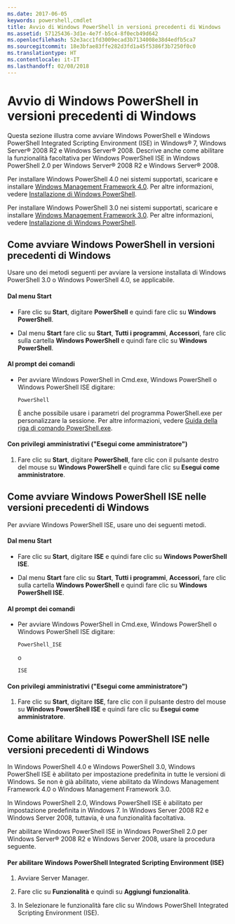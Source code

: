 ```yaml
---
ms.date: 2017-06-05
keywords: powershell,cmdlet
title: Avvio di Windows PowerShell in versioni precedenti di Windows
ms.assetid: 57125436-3d1e-4e7f-b5c4-8f0ecb49d642
ms.openlocfilehash: 52e3acc1fd3009ecad3b7134008e38d4edfb5ca7
ms.sourcegitcommit: 18e3bfae83ffe282d3fd1a45f5386f3b7250f0c0
ms.translationtype: HT
ms.contentlocale: it-IT
ms.lasthandoff: 02/08/2018
---
```

# <a name="starting-windows-powershell-on-earlier-versions-of-windows"></a>Avvio di Windows PowerShell in versioni precedenti di Windows
Questa sezione illustra come avviare Windows PowerShell e Windows PowerShell Integrated Scripting Environment (ISE) in Windows® 7, Windows Server® 2008 R2 e Windows Server® 2008. Descrive anche come abilitare la funzionalità facoltativa per Windows PowerShell ISE in Windows PowerShell 2.0 per Windows Server® 2008 R2 e Windows Server® 2008.

Per installare Windows PowerShell 4.0 nei sistemi supportati, scaricare e installare [Windows Management Framework 4.0](http://go.microsoft.com/fwlink/?LinkID=293881). Per altre informazioni, vedere [Installazione di Windows PowerShell](Installing-Windows-PowerShell.md).

Per installare Windows PowerShell 3.0 nei sistemi supportati, scaricare e installare [Windows Management Framework 3.0](http://go.microsoft.com/fwlink/?LinkID=240290). Per altre informazioni, vedere [Installazione di Windows PowerShell](Installing-Windows-PowerShell.md).

## <a name="how-to-start-windows-powershell-on-earlier-versions-of-windows"></a>Come avviare Windows PowerShell in versioni precedenti di Windows
Usare uno dei metodi seguenti per avviare la versione installata di Windows PowerShell 3.0 o Windows PowerShell 4.0, se applicabile.

#### <a name="from-the-start-menu"></a>Dal menu Start

- Fare clic su **Start**, digitare **PowerShell** e quindi fare clic su **Windows PowerShell**.

- Dal menu **Start** fare clic su **Start**, **Tutti i programmi**, **Accessori**, fare clic sulla cartella **Windows PowerShell** e quindi fare clic su **Windows PowerShell**.

#### <a name="at-the-command-prompt"></a>Al prompt dei comandi

- Per avviare Windows PowerShell in Cmd.exe, Windows PowerShell o Windows PowerShell ISE digitare:

    ```
    PowerShell
    ```

    È anche possibile usare i parametri del programma PowerShell.exe per personalizzare la sessione. Per altre informazioni, vedere [Guida della riga di comando PowerShell.exe](../core-powershell/console/PowerShell.exe-Command-Line-Help.md).

#### <a name="with-administrative-privileges-run-as-administrator"></a>Con privilegi amministrativi ("Esegui come amministratore")

1. Fare clic su **Start**, digitare **PowerShell**, fare clic con il pulsante destro del mouse su **Windows PowerShell** e quindi fare clic su **Esegui come amministratore**.

## <a name="how-to-start-windows-powershell-ise-on-earlier-releases-of-windows"></a>Come avviare Windows PowerShell ISE nelle versioni precedenti di Windows
Per avviare Windows PowerShell ISE, usare uno dei seguenti metodi.

#### <a name="from-the-start-menu"></a>Dal menu Start

- Fare clic su **Start**, digitare **ISE** e quindi fare clic su **Windows PowerShell ISE**.

- Dal menu **Start** fare clic su **Start**, **Tutti i programmi**, **Accessori**, fare clic sulla cartella **Windows PowerShell** e quindi fare clic su **Windows PowerShell ISE**.

#### <a name="at-the-command-prompt"></a>Al prompt dei comandi

- Per avviare Windows PowerShell in Cmd.exe, Windows PowerShell o Windows PowerShell ISE digitare:

    ```
    PowerShell_ISE
    ```

    o

    ```
    ISE
    ```

#### <a name="with-administrative-privileges-run-as-administrator"></a>Con privilegi amministrativi ("Esegui come amministratore")

1. Fare clic su **Start**, digitare **ISE**, fare clic con il pulsante destro del mouse su **Windows PowerShell ISE** e quindi fare clic su **Esegui come amministratore**.

## <a name="how-to-enable-windows-powershell-ise-on-earlier-releases-of-windows"></a>Come abilitare Windows PowerShell ISE nelle versioni precedenti di Windows
In Windows PowerShell 4.0 e Windows PowerShell 3.0, Windows PowerShell ISE è abilitato per impostazione predefinita in tutte le versioni di Windows. Se non è già abilitato, viene abilitato da Windows Management Framework 4.0 o Windows Management Framework 3.0.

In Windows PowerShell 2.0, Windows PowerShell ISE è abilitato per impostazione predefinita in Windows 7. In Windows Server 2008 R2 e Windows Server 2008, tuttavia, è una funzionalità facoltativa.

Per abilitare Windows PowerShell ISE in Windows PowerShell 2.0 per Windows Server® 2008 R2 e Windows Server 2008, usare la procedura seguente.

#### <a name="to-enable-windows-powershell-integrated-scripting-environment-ise"></a>Per abilitare Windows PowerShell Integrated Scripting Environment (ISE)

1. Avviare Server Manager.

2. Fare clic su **Funzionalità** e quindi su **Aggiungi funzionalità**.

3. In Selezionare le funzionalità fare clic su Windows PowerShell Integrated Scripting Environment (ISE).

